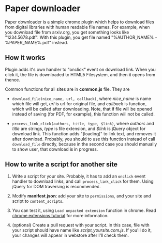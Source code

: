 # Paper downloader
Paper downloader is a simple chrome plugin which helps to download files from digital libraries with human readable file names.
For example, when you download file from arxiv.org, you get something looks like "1234.5678.pdf".
With this plugin, you get file named "%AUTHOR\_NAME% - %PAPER\_NAME%.pdf" instead.

## How it works
Plugin adds it's own handler to "onclick" event on download link. When you click it, the file is downloaded to HTML5 Filesystem, and then it opens from thence.

Common functions for all sites are in **common.js** file. They are

 * ```download_file(nice_name, url, callback)```, where *nice_name* is name which file will get, *url* is url for original file, and *callback* is function, which will be called after downloading.
Note, that if file will be opened instead of saving (for PDF, for example), this function wiil not be called.

 * ```process_link_click(authors, title, type, $link)```, where *authors* and *title* are strings, *type* is file extension, and *$link* is jQuery object for download link. This function adds "(loading)" to link text, and removes it after download.
Probably, you should to use this function instead of call ```download_file``` directly, because in the second case you should manually to show user, that download is in progress.

## How to write a script for another site
1. Write a script for your site.
Probably, it has to add an ```onclick``` event handler to download links, and call ```process_link_click``` for them.
Using jQuery for DOM traversing is recommended.

2. Modify **manifest.json**: add your site to ```permissions```, and your site and script to ```content_scripts```.

3. You can test it, using ```Load unpacked extension``` function in chrome. Read [chrome extensions tutorial](http://code.google.com/chrome/extensions/getstarted.html) for more information.

4. (optional) Create a pull request with your script. In this case, file with your script should have name like *script_yoursite.com.js*. If you'll do it, your changes will appear in webstore after I'll check them.
